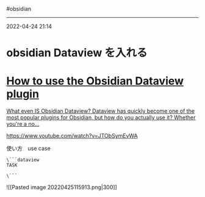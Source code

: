 #obsidian 

---
2022-04-24  21:14

# obsidian  Dataview を入れる


<div class="rich-link-card-container"><a class="rich-link-card" href="https://www.youtube.com/watch?v=JTObSymEvWA" target="_blank">
	<div class="rich-link-image-container">
		<div class="rich-link-image" style="background-image: url('https://www.youtube.com/embed/JTObSymEvWA?feature=oembed')">
	</div>
	</div>
	<div class="rich-link-card-text">
		<h1 class="rich-link-card-title">How to use the Obsidian Dataview plugin</h1>
		<p class="rich-link-card-description">
		What even IS Obsidian Dataview? Dataview has quickly become one of the most popular plugins for Obsidian, but how do you actually use it? Whether you're a no...
		</p>
		<p class="rich-link-href">
		https://www.youtube.com/watch?v=JTObSymEvWA
		</p>
	</div>
</a></div>






使い方　use case

```
\```dataview
TASK

\```
```

![[Pasted image 20220425115913.png|300]]




```dataview


```







